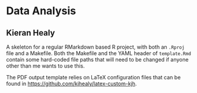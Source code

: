 
<!-- README.md is generated from README.Rmd. Please edit that file -->

# Data Analysis

## Kieran Healy

<!-- badges: start -->
<!-- badges: end -->

A skeleton for a regular RMarkdown based R project, with both an
`.Rproj` file and a Makefile. Both the Makefile and the YAML header of
`template.Rmd` contain some hard-coded file paths that will need to be
changed if anyone other than me wants to use this.

The PDF output template relies on LaTeX configuration files that can be
found in <https://github.com/kjhealy/latex-custom-kjh>.
